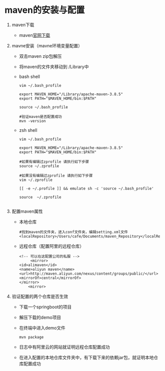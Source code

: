 # maven的安装与配置

1. maven下载

   - maven[官网下载](https://maven.apache.org)

2. mavne安装（mavne环境变量配置）

   - 双击maven zip包解压

   - 将maven的文件夹移动到 /Library中

   - bash shell

     ```
     vim ~/.bash_profile
     
     export MAVEN_HOME="/Library/apache-maven-3.8.5"
     export PATH="$MAVEN_HOME/bin:$PATH"
     
     source ~/.bash_profile
     
     #验证maven是否配置成功
     mvn -version
     ```

     

   - zsh shell

     ```
     vim ~/.bash_profile
     
     export MAVEN_HOME="/Library/apache-maven-3.8.5"
     export PATH="$MAVEN_HOME/bin:$PATH"
     
     #如果有编辑过zprofile 请执行如下步骤
     source ~/.zprofile
     
     #如果没有编辑过zprofile 请执行如下步骤
     vim ~/.zprofile
     
     [[ -e ~/.profile ]] && emulate sh -c 'source ~/.bash_profile'
     
     source  ~/.zprofile
     
     
     ```

     

3. 配置maven属性

   - 本地仓库

     ```
     #找到maven的文件夹，进入conf文件夹，编辑setting.xml文件
     <localRepository>/Users/cafe/Documents/maven_Repository</localRepository>
     ```

     

   - 远程仓库（配置阿里的远程仓库）

     ```
     <!-- 可以在这配置公司的私服 -->
          <mirror>
     <id>alimaven</id>
     <name>aliyun maven</name>
     <url>http://maven.aliyun.com/nexus/content/groups/public/</url>
     <mirrorOf>central</mirrorOf>
     </mirror>
         <mirror>
     ```

4. 验证配置的两个仓库是否生效

   - 下载一个springboot的项目

   - 解压下载的demo项目

   - 在终端中进入demo文件

     ```
     mvn package
     ```

   - 日志中有阿里云的网站就证明远程仓库配置成功

   - 在进入配置的本地仓库文件夹中，有下载下来的依赖jar包，就证明本地仓库配置成功